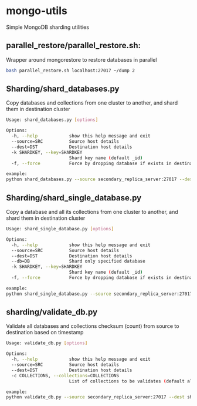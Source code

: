 mongo-utils
===========

Simple MongoDB sharding utilities 

## parallel_restore/parallel_restore.sh:
Wrapper around mongorestore to restore databases in parallel

```bash
bash parallel_restore.sh localhost:27017 ~/dump 2
```

## Sharding/shard_databases.py
Copy databases and collections from one cluster to another, and shard them in destination cluster

```bash
Usage: shard_databases.py [options]

Options:
  -h, --help            show this help message and exit
  --source=SRC          Source host details
  --dest=DST            Destination host details
  -k SHARDKEY, --key=SHARDKEY
                        Shard key name (default _id)
  -f, --force           Force by dropping database if exists in destination

example:
python shard_databases.py --source secondary_replica_server:27017 --dest sharded_mongos_server:27017 --force --key _id
```

## Sharding/shard_single_database.py
Copy a database and all its collections from one cluster to another, and shard them in destination cluster

```bash
Usage: shard_single_database.py [options]

Options:
  -h, --help            show this help message and exit
  --source=SRC          Source host details
  --dest=DST            Destination host details
  --db=DB               Shard only specified database
  -k SHARDKEY, --key=SHARDKEY
                        Shard key name (default _id)
  -f, --force           Force by dropping database if exists in destination

example: 
python shard_single_database.py --source secondary_replica_server:27017 --dest sharded_mongos_server:27017 --force --db testdb1 --key shardKey
```

## sharding/validate_db.py
Validate all databases and collections checksum (count) from source to destination based on timestamp

```bash
Usage: validate_db.py [options]

Options:
  -h, --help            show this help message and exit
  --source=SRC          Source host details
  --dest=DST            Destination host details
  -c COLLECTIONS, --collections=COLLECTIONS
                        List of collections to be validates (default all)

example:
python validate_db.py --source secondary_replica_server:27017 --dest sharded_mongos_server:27017 -c "test1 test2"
```



